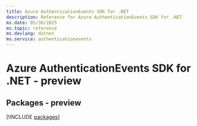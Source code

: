 ```yaml
---
title: Azure AuthenticationEvents SDK for .NET
description: Reference for Azure AuthenticationEvents SDK for .NET
ms.date: 05/30/2025
ms.topic: reference
ms.devlang: dotnet
ms.service: authenticationevents
---
```

# Azure AuthenticationEvents SDK for .NET - preview
## Packages - preview
[!INCLUDE [packages](authenticationevents-index.md)]
